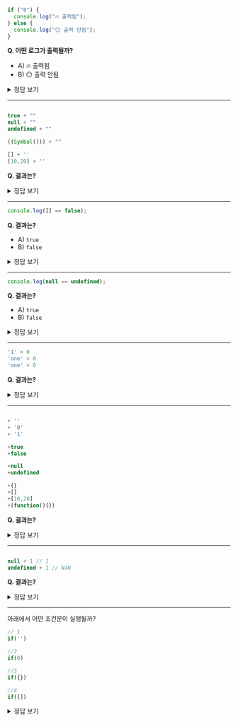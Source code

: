 
```js

if ("0") {
  console.log("🔥 출력됨");
} else {
  console.log("😶 출력 안됨");
}
```

**Q. 어떤 로그가 출력될까?**
- A) 🔥 출력됨
- B) 😶 출력 안됨

<details> <summary>정답 보기</summary> ✅ A) "0"은 문자열이므로 truthy 값 → 출력됨 </details>


---

```js

true + ""
null + ""
undefined + ""

((Symbol())) + "" 

[] + '' 
[10,20] + '' 

```

**Q. 결과는?**


<details> <summary>정답 보기</summary> 

true + ""              ➡️ "true" <br/>
null + ""               ➡️ "null" <br/>
undefined + ""    ➡️ "undefined" <br/>

((Symbol())) + ""    ➡️  TypeError <br/>

[] + ''                 ➡️  '' <br/>
[10,20] + ''        ➡️10,20 join함수 사용한것과 같음 <br/>

</details>


---

```js
console.log([] == false);
```

**Q. 결과는?**
- A) `true`
- B) `false`

<details> <summary>정답 보기</summary> ✅ A) `[]` → 빈 문자열 → 숫자 0, `false` → 숫자 0 → 같음 </details>

---

```js
console.log(null == undefined);
```

**Q. 결과는?**
- A) `true`
- B) `false`

<details> <summary>정답 보기</summary> ✅ A) `null`과 `undefined`는 == 비교에서만 서로 같음 </details>

---


```js
'1' > 0 
'one' > 0 
'one' < 0 
```

**Q. 결과는?**

<details> <summary>정답 보기</summary> true<br/>false<br/>false</details>

---

```js

+ '' 
+ '0'
+ '1'

+true 
+false

+null
+undefined

+{} 
+[] 
+[10,20] 
+(function(){}) 


```

**Q. 결과는?**

<details> <summary>정답 보기</summary> 
+ ''         ➡️ 0 <br/>
+ '0'       ➡️ 0 <br/>
+ '1'       ➡️ 1 <br/>
+true     ➡️ 1 <br/>
+false    ➡️ 0 <br/>
+null      ➡️ 0 <br/>
+undefined ➡️ NaN <br/>
+{}          ➡️ NaN <br/>
+[]          ➡️ 0 <br/>
+[10,20] ➡️ NaN <br/>
+(function(){}) ➡️ NaN <br/>
</details>

---

```js

null + 1 // 1
undefined + 1 // NaN

```

**Q. 결과는?**

<details> <summary>정답 보기</summary> 1<br/>NaN</details>

---

아래에서 어떤 조건문이 실행될까? 

```js
// 1
if('')

//2
if(0)

//3
if({}) 

//4
if([])

```


<details> <summary>정답 보기</summary> 


if('')  ➡️  수행 안됨 <br/>


if(0)   ➡️  수행 안됨 <br/>


if({})   ➡️  수행 됨 <br/>


if([])   ➡️   수행 됨. 빈배열은 숫자 타입으로 변환하면 0이 나오지만 boolean으로 변환하면 true가 나온다.

</details>